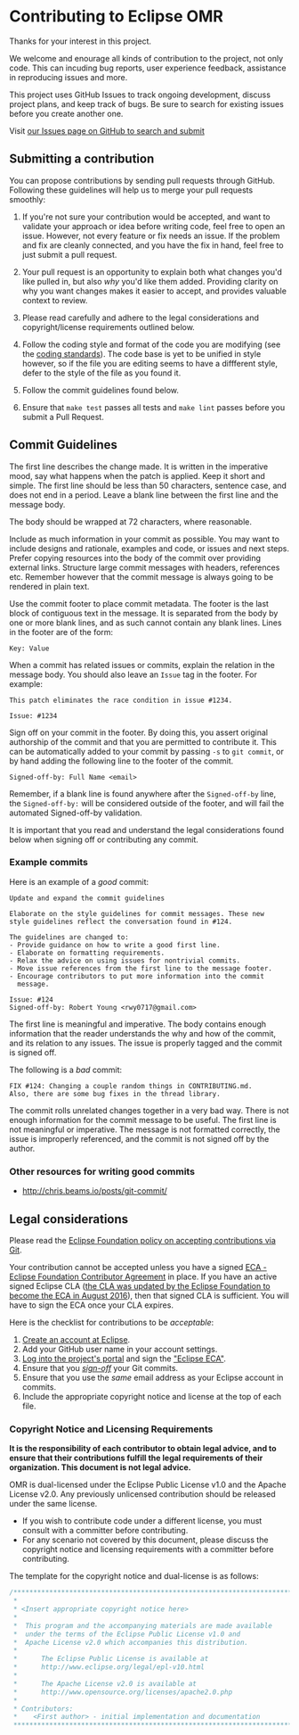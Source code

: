# Contributing to Eclipse OMR

Thanks for your interest in this project.

We welcome and enourage all kinds of contribution to the project, not only code. 
This can incuding bug reports, user experience feedback, assistance in reproducing
issues and more.

This project uses GitHub Issues to track ongoing development, discuss project
plans, and keep track of bugs.  Be sure to search for existing issues before
you create another one.

Visit [our Issues page on GitHub to search and submit](https://github.com/eclipse/omr/issues)

## Submitting a contribution

You can propose contributions by sending pull requests through GitHub.
Following these guidelines will help us to merge your pull requests smoothly:

1. If you're not sure your contribution would be accepted, and want to validate
   your approach or idea before writing code, feel free to open an issue. However, 
   not every feature or fix needs an issue. If the problem and fix are cleanly 
   connected, and you have the fix in hand, feel free to just submit a pull request.

2. Your pull request is an opportunity to explain both what changes you'd like
   pulled in, but also _why_ you'd like them added. Providing clarity on why
   you want changes makes it easier to accept, and provides valuable context to
   review.
 
3. Please read carefully and adhere to the legal considerations and
   copyright/license requirements outlined below.

4. Follow the coding style and format of the code you are modifying (see the
   [coding standards](doc/CodingStandard.md)). The code base is yet to be unified
   in style however, so if the file you are editing seems to have a diffferent
   style, defer to the style of the file as you found it. 

5. Follow the commit guidelines found below.

6. Ensure that `make test` passes all tests and `make lint` passes before you
   submit a Pull Request.

## Commit Guidelines

The first line describes the change made. It is written in the imperative mood,
say what happens when the patch is applied. Keep it short and simple. The first
line should be less than 50 characters, sentence case, and does not end in a
period. Leave a blank line between the first line and the message body.

The body should be wrapped at 72 characters, where reasonable.

Include as much information in your commit as possible. You may want to include
designs and rationale, examples and code, or issues and next steps. Prefer
copying resources into the body of the commit over providing external links.
Structure large commit messages with headers, references etc. Remember however
that the commit message is always going to be rendered in plain text.

Use the commit footer to place commit metadata. The footer is the last block of
contiguous text in the message. It is separated from the body by one or more
blank lines, and as such cannot contain any blank lines. Lines in the footer are
of the form:

```
Key: Value
```

When a commit has related issues or commits, explain the relation in the message
body. You should also leave an `Issue` tag in the footer. For example:

```
This patch eliminates the race condition in issue #1234.

Issue: #1234
```

Sign off on your commit in the footer. By doing this, you assert original
authorship of the commit and that you are permitted to contribute it. This can
be automatically added to your commit by passing `-s` to `git commit`, or by
hand adding the following line to the footer of the commit.

```
Signed-off-by: Full Name <email>
```

Remember, if a blank line is found anywhere after the `Signed-off-by` line, the
`Signed-off-by:` will be considered outside of the footer, and will fail the
automated Signed-off-by validation.

It is important that you read and understand the legal considerations found
below when signing off or contributing any commit.

### Example commits

Here is an example of a *good* commit:

```
Update and expand the commit guidelines

Elaborate on the style guidelines for commit messages. These new
style guidelines reflect the conversation found in #124.

The guidelines are changed to:
- Provide guidance on how to write a good first line.
- Elaborate on formatting requirements.
- Relax the advice on using issues for nontrivial commits.
- Move issue references from the first line to the message footer.
- Encourage contributors to put more information into the commit
  message.

Issue: #124
Signed-off-by: Robert Young <rwy0717@gmail.com>
```

The first line is meaningful and imperative. The body contains enough
information that the reader understands the why and how of the commit, and its
relation to any issues. The issue is properly tagged and the commit is signed
off.

The following is a *bad* commit:

```
FIX #124: Changing a couple random things in CONTRIBUTING.md.
Also, there are some bug fixes in the thread library.
```

The commit rolls unrelated changes together in a very bad way. There is not
enough information for the commit message to be useful. The first line is not
meaningful or imperative. The message is not formatted correctly, the issue is
improperly referenced, and the commit is not signed off by the author.

### Other resources for writing good commits

- http://chris.beams.io/posts/git-commit/

## Legal considerations

Please read the [Eclipse Foundation policy on accepting contributions via Git](http://wiki.eclipse.org/Development_Resources/Contributing_via_Git).

Your contribution cannot be accepted unless you have a signed [ECA - Eclipse Foundation Contributor Agreement](http://www.eclipse.org/legal/ECA.php) in place. If you have an active signed Eclipse CLA
([the CLA was updated by the Eclipse Foundation to become the ECA in August 2016](https://mmilinkov.wordpress.com/2016/08/15/contributor-agreement-update/)),
then that signed CLA is sufficient. You will have to sign the ECA once your CLA expires.

Here is the checklist for contributions to be _acceptable_:

1. [Create an account at Eclipse](https://dev.eclipse.org/site_login/createaccount.php).
2. Add your GitHub user name in your account settings.
3. [Log into the project's portal](https://projects.eclipse.org/) and sign the ["Eclipse ECA"](https://projects.eclipse.org/user/sign/cla).
4. Ensure that you [_sign-off_](https://wiki.eclipse.org/Development_Resources/Contributing_via_Git#Signing_off_on_a_commit) your Git commits.
5. Ensure that you use the _same_ email address as your Eclipse account in commits.
6. Include the appropriate copyright notice and license at the top of each file.

### Copyright Notice and Licensing Requirements

**It is the responsibility of each contributor to obtain legal advice, and
to ensure that their contributions fulfill the legal requirements of their
organization. This document is not legal advice.**

OMR is dual-licensed under the Eclipse Public License v1.0 and the Apache
License v2.0. Any previously unlicensed contribution should be released under
the same license.

* If you wish to contribute code under a different license, you must consult
with a committer before contributing.
* For any scenario not covered by this document, please discuss the copyright
notice and licensing requirements with a committer before contributing.

The template for the copyright notice and dual-license is as follows:

```c
/*******************************************************************************
 *
 * <Insert appropriate copyright notice here>
 *
 *  This program and the accompanying materials are made available
 *  under the terms of the Eclipse Public License v1.0 and
 *  Apache License v2.0 which accompanies this distribution.
 *
 *      The Eclipse Public License is available at
 *      http://www.eclipse.org/legal/epl-v10.html
 *
 *      The Apache License v2.0 is available at
 *      http://www.opensource.org/licenses/apache2.0.php
 *
 * Contributors:
 *    <First author> - initial implementation and documentation
 *******************************************************************************/
```
